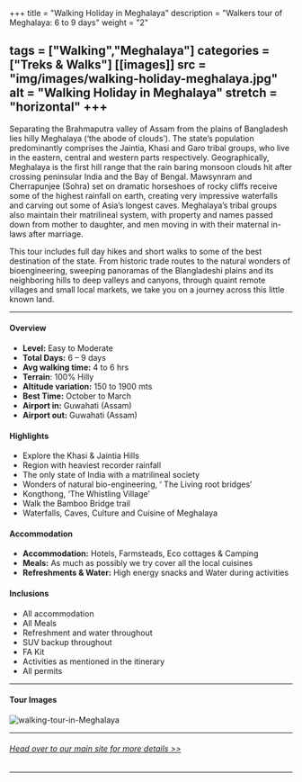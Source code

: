 +++
title = "Walking Holiday in Meghalaya"
description = "Walkers tour of Meghalaya: 6 to 9 days"
weight = "2"

tags = ["Walking","Meghalaya"]
categories = ["Treks & Walks"]
[[images]]
  src = "img/images/walking-holiday-meghalaya.jpg"
  alt = "Walking Holiday in Meghalaya"
  stretch = "horizontal"
+++
---

Separating the Brahmaputra valley of Assam from the plains of Bangladesh lies hilly Meghalaya (‘the abode of clouds’). The state’s population predominantly comprises the Jaintia, Khasi and Garo tribal groups, who live in the eastern, central and western parts respectively. Geographically, Meghalaya is the first hill range that the rain baring monsoon clouds hit after crossing peninsular India and the Bay of Bengal.  Mawsynram and Cherrapunjee (Sohra) set on dramatic horseshoes of rocky cliffs receive some of the highest rainfall on earth, creating very impressive waterfalls and carving out some of Asia’s longest caves. Meghalaya’s tribal groups also maintain their matrilineal system, with property and names passed down from mother to daughter, and men moving in with their maternal in-laws after marriage.

This tour includes full day hikes and short walks to some of the best destination of the state. From historic trade routes to the natural wonders of bioengineering, sweeping panoramas of the Blangladeshi plains and its neighboring hills to deep valleys and canyons, through quaint remote villages and small local markets, we take you on a journey across this little known land.

<!--more-->

---



#### Overview

* **Level:** Easy to Moderate
* **Total Days:** 6 – 9 days
* **Avg walking time:** 4 to 6 hrs
* **Terrain**: 100% Hilly
* **Altitude variation:** 150 to 1900 mts
* **Best Time:** October to March
* **Airport in:** Guwahati (Assam)
* **Airport out:** Guwahati (Assam)


#### Highlights

* Explore the Khasi & Jaintia Hills
* Region with heaviest recorder rainfall
* The only state of India with a matrilineal society
* Wonders of natural bio-engineering, ‘ The Living root bridges’
* Kongthong, ‘The Whistling Village’
* Walk the Bamboo Bridge trail
* Waterfalls, Caves, Culture and Cuisine of Meghalaya


#### Accommodation

* **Accommodation:** Hotels, Farmsteads, Eco cottages & Camping
* **Meals:** As much as possibly we try cover all the local cuisines
* **Refreshments & Water:** High energy snacks and Water during activities

#### Inclusions

* All accommodation
* All Meals
* Refreshment and water throughout
* SUV backup throughout
* FA Kit
* Activities as mentioned in the itinerary
* All permits

---
#### Tour Images

![walking-tour-in-Meghalaya](/img/images/walking-tour-meghalaya.jpg)

---
###### [*Head over to our main site for more details >>*](https://www.nnejourneys.com/treks/)

---
